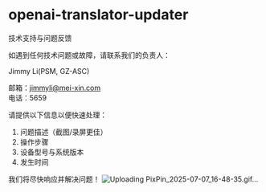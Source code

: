 # openai-translator-updater
技术支持与问题反馈

如遇到任何技术问题或故障，请联系我们的负责人：

Jimmy Li(PSM, GZ-ASC)  

邮箱：jimmyli@mei-xin.com  
电话：5659  

请提供以下信息以便快速处理：  
1. 问题描述（截图/录屏更佳）  
2. 操作步骤  
3. 设备型号与系统版本  
4. 发生时间  

我们将尽快响应并解决问题！
![Uploading PixPin_2025-07-07_16-48-35.gif…]()
